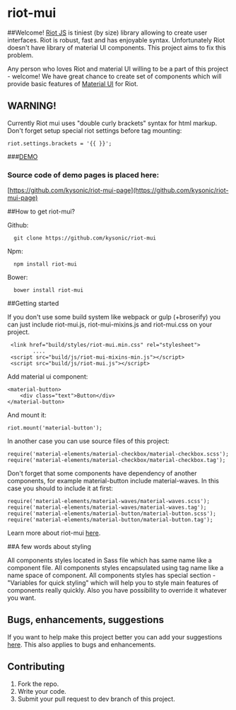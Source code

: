 # riot-mui
##Welcome!
[Riot JS](http://riotjs.com/) is tiniest (by size) library allowing to create user interfaces. Riot is robust, fast and has enjoyable syntax. Unfortunately Riot doesn't have library of material UI components. This project aims to fix this problem.

Any person who loves Riot and material UI willing to be a part of this project - welcome! We have great chance to create set of components which will provide basic features of [Material UI](https://www.google.com/design/spec/material-design/introduction.html) for Riot.

## WARNING! 
Currently Riot mui uses "double curly brackets" syntax for html markup. Don't forget setup special riot settings before tag mounting: 

```
riot.settings.brackets = '{{ }}'; 
```

###[DEMO](http://kysonic.github.io/riot-mui/)

### Source code of demo pages is placed here: 

[https://github.com/kysonic/riot-mui-page](https://github.com/kysonic/riot-mui-page)

##How to get riot-mui?

Github:
```
  git clone https://github.com/kysonic/riot-mui 
```
Npm:
```
  npm install riot-mui 
```
Bower: 
```
  bower install riot-mui 
```
##Getting started


If you don't use some build system like webpack or gulp (+broserify) you can just include riot-mui.js, riot-mui-mixins.js and riot-mui.css on your project. 

```
 <link href="build/styles/riot-mui.min.css" rel="stylesheet">
        ....
 <script src="build/js/riot-mui-mixins-min.js"></script>
 <script src="build/js/riot-mui.js"></script> 
```

Add material ui component: 

```
<material-button>
    <div class="text">Button</div>
</material-button>    
``` 
And mount it: 
```
riot.mount('material-button');
```
In another case you can use source files of this project: 

```
require('material-elements/material-checkbox/material-checkbox.scss');
require('material-elements/material-checkbox/material-checkbox.tag');
```
Don't forget that some components have dependency of another components, for example material-button include material-waves. In this case you should to include it at first: 

```
require('material-elements/material-waves/material-waves.scss');
require('material-elements/material-waves/material-waves.tag');
require('material-elements/material-button/material-button.scss');
require('material-elements/material-button/material-button.tag');
```

Learn more about riot-mui [here](https://github.com/kysonic/riot-mui/tree/master/examples).

##A few words about styling

All components styles located in Sass file which has same name like a component file.
All components styles encapsulated using tag name like a name space of component. 
All components styles has special section - "Variables for quick styling" which will help you to style main features of components really quickly. Also you have possibility to override it whatever you want.

## Bugs, enhancements, suggestions

If you want to help make this project better you can add your suggestions [here](https://github.com/kysonic/riot-mui/issues). This also applies to bugs and enhancements. 

## Contributing 

1. Fork the repo. 
2. Write your code. 
3. Submit your pull request to dev branch of this project. 



